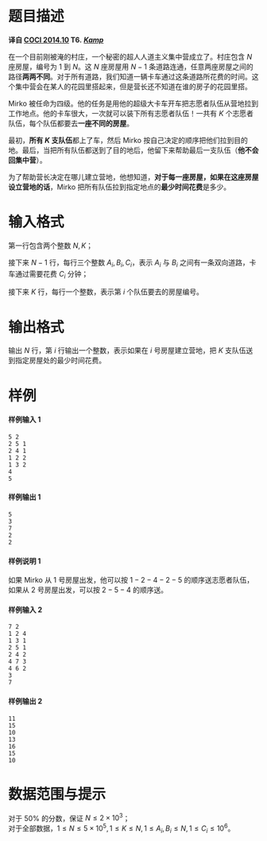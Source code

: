 
# 题目描述

**译自 [COCI 2014.10](http://www.hsin.hr/coci/archive/2014_2015/) T6.** ***[Kamp](https://hsin.hr/coci/archive/2014_2015/contest1_tasks.pdf)***

在一个目前刚被淹的村庄，一个秘密的超人人道主义集中营成立了。村庄包含 $N$ 座房屋，编号为 $1$ 到 $N$。这 $N$ 座房屋用 $N-1$ 条道路连通，任意两座房屋之间的路径**两两不同**。对于所有道路，我们知道一辆卡车通过这条道路所花费的时间。这个集中营会在某人的花园里搭起来，但是营长还不知道在谁的房子的花园里搭。

Mirko 被任命为四级。他的任务是用他的超级大卡车开车把志愿者队伍从营地拉到工作地点。他的卡车很大，一次就可以装下所有志愿者队伍！一共有 $K$ 个志愿者队伍，每个队伍都要去**一座不同的房屋**。

最初，**所有 $K$ 支队伍**都上了车，然后 Mirko 按自己决定的顺序把他们拉到目的地。最后，当把所有队伍都送到了目的地后，他留下来帮助最后一支队伍（**他不会回集中营**）。

为了帮助营长决定在哪儿建立营地，他想知道，**对于每一座房屋，如果在这座房屋设立营地的话**，Mirko 把所有队伍拉到指定地点的**最少时间花费**是多少。

# 输入格式

第一行包含两个整数 $N,K$；

接下来 $N-1$ 行，每行三个整数 $A_i,B_i,C_i$，表示 $A_i$ 与 $B_i$ 之间有一条双向道路，卡车通过需要花费 $C_i$ 分钟；

接下来 $K$ 行，每行一个整数，表示第 $i$ 个队伍要去的房屋编号。

# 输出格式

输出 $N$ 行，第 $i$ 行输出一个整数，表示如果在 $i$ 号房屋建立营地，把 $K$ 支队伍送到指定房屋处的最少时间花费。

# 样例

#### 样例输入 1
```plain
5 2
2 5 1
2 4 1
1 2 2
1 3 2
4
5
```
#### 样例输出 1
```plain
5
3
7
2
2
```
#### 样例说明 1
如果 Mirko 从 $1$ 号房屋出发，他可以按 $1-2-4-2-5$ 的顺序送志愿者队伍，如果从 $2$ 号房屋出发，可以按 $2-5-4$ 的顺序送。

#### 样例输入 2
```plain
7 2
1 2 4
1 3 1
2 5 1
2 4 2
4 7 3
4 6 2
3
7
```
#### 样例输出 2
```plain
11
15
10
13
16
15
10
```

# 数据范围与提示

对于 $50\%$ 的分数，保证 $N\le 2\times 10^3$；  
对于全部数据，$1\le N\le 5\times 10^5,1\le K\le N,1\le A_i,B_i\le N,1\le C_i\le 10^6$。

